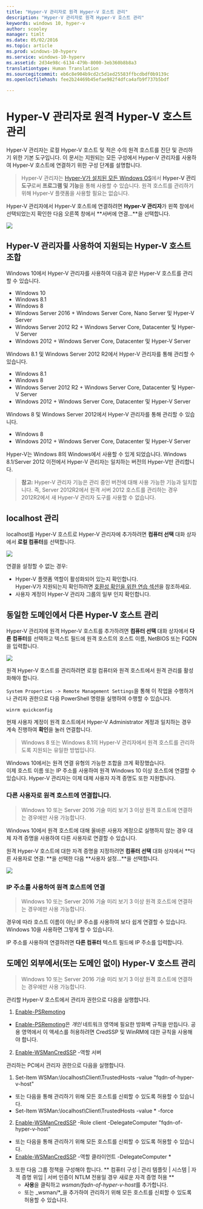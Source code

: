 ```yaml
---
title: "Hyper-V 관리자로 원격 Hyper-V 호스트 관리"
description: "Hyper-V 관리자로 원격 Hyper-V 호스트 관리"
keywords: windows 10, hyper-v
author: scooley
manager: timlt
ms.date: 05/02/2016
ms.topic: article
ms.prod: windows-10-hyperv
ms.service: windows-10-hyperv
ms.assetid: 2d34e98c-6134-479b-8000-3eb360b8b8a3
translationtype: Human Translation
ms.sourcegitcommit: eb6c8e904b9cd2c5d1ed25583ffbcdbdf0b9139c
ms.openlocfilehash: fee2b24469b45efae982f4dfca4afb9f737b5bdf

---
```


# Hyper-V 관리자로 원격 Hyper-V 호스트 관리

Hyper-V 관리자는 로컬 Hyper-V 호스트 및 적은 수의 원격 호스트를 진단 및 관리하기 위한 기본 도구입니다.  이 문서는 지원되는 모든 구성에서 Hyper-V 관리자를 사용하여 Hyper-V 호스트에 연결하기 위한 구성 단계를 설명합니다.

> Hyper-V 관리자는 [Hyper-V가 설치된 모든 Windows OS](../quick_start/walkthrough_compatibility.md#OperatingSystemRequirements)에서 **Hyper-V 관리 도구**로써 **프로그램 및 기능**을 통해 사용할 수 있습니다.  원격 호스트를 관리하기 위해 Hyper-V 플랫폼을 사용할 필요는 없습니다.

Hyper-V 관리자에서 Hyper-V 호스트에 연결하려면 **Hyper-V 관리자**가 왼쪽 창에서 선택되었는지 확인한 다음 오른쪽 창에서 **서버에 연결...**을 선택합니다.

![](media/HyperVManager-ConnectToHost.png)

## Hyper-V 관리자를 사용하여 지원되는 Hyper-V 호스트 조합
Windows 10에서 Hyper-V 관리자를 사용하여 다음과 같은 Hyper-V 호스트를 관리할 수 있습니다.
* Windows 10
* Windows 8.1
* Windows 8
* Windows Server 2016 + Windows Server Core, Nano Server 및 Hyper-V Server
* Windows Server 2012 R2 + Windows Server Core, Datacenter 및 Hyper-V Server
* Windows 2012 + Windows Server Core, Datacenter 및 Hyper-V Server

Windows 8.1 및 Windows Server 2012 R2에서 Hyper-V 관리자를 통해 관리할 수 있습니다.
* Windows 8.1
* Windows 8
* Windows Server 2012 R2 + Windows Server Core, Datacenter 및 Hyper-V Server
* Windows 2012 + Windows Server Core, Datacenter 및 Hyper-V Server

Windows 8 및 Windows Server 2012에서 Hyper-V 관리자를 통해 관리할 수 있습니다.
* Windows 8
* Windows 2012 + Windows Server Core, Datacenter 및 Hyper-V Server

Hyper-V는 Windows 8의 Windows에서 사용할 수 있게 되었습니다.  Windows 8.1/Server 2012 이전에서 Hyper-V 관리자는 일치하는 버전의 Hyper-V만 관리합니다.

> **참고:** Hyper-V 관리자 기능은 관리 중인 버전에 대해 사용 가능한 기능과 일치합니다.  즉, Server 2012R2에서 원격 서버 2012 호스트를 관리하는 경우 2012R2에서 새 Hyper-V 관리자 도구를 사용할 수 없습니다.

## localhost 관리 ##
localhost를 Hyper-V 호스트로 Hyper-V 관리자에 추가하려면 **컴퓨터 선택** 대화 상자에서 **로컬 컴퓨터**를 선택합니다.

![](media/HyperVManager-ConnectToLocalHost.png)

연결을 설정할 수 없는 경우:
*  Hyper-V 플랫폼 역할이 활성화되어 있는지 확인합니다.  
  Hyper-V가 지원되는지 확인하려면 [호환성 확인을 위한 연습 섹션](../quick_start/walkthrough_compatibility.md)을 참조하세요.
*  사용자 계정이 Hyper-V 관리자 그룹의 일부 인지 확인합니다.


## 동일한 도메인에서 다른 Hyper-V 호스트 관리 ##

Hyper-V 관리자에 원격 Hyper-V 호스트를 추가하려면 **컴퓨터 선택** 대화 상자에서 **다른 컴퓨터**를 선택하고 텍스트 필드에 원격 호스트의 호스트 이름, NetBIOS 또는 FQDN을 입력합니다.

![](media/HyperVManager-ConnectToRemoteHost.png)

원격 Hyper-V 호스트를 관리하려면 로컬 컴퓨터와 원격 호스트에서 원격 관리를 활성화해야 합니다.

`System Properties -> Remote Management Settings`을 통해 이 작업을 수행하거나 관리자 권한으로 다음 PowerShell 명령을 실행하여 수행할 수 있습니다.  

``` PowerShell
winrm quickconfig
```

현재 사용자 계정이 원격 호스트에서 Hyper-V Administrator 계정과 일치하는 경우 계속 진행하여 **확인**을 눌러 연결합니다.  

> Windows 8 또는 Windows 8.1의 Hyper-V 관리자에서 원격 호스트를 관리하도록 지원되는 유일한 방법입니다.


Windows 10에서는 원격 연결 유형의 가능한 조합을 크게 확장했습니다.  
이제 호스트 이름 또는 IP 주소를 사용하여 원격 Windows 10 이상 호스트에 연결할 수 있습니다.  Hyper-V 관리자는 이제 대체 사용자 자격 증명도 또한 지원합니다.  


### 다른 사용자로 원격 호스트에 연결합니다.
> Windows 10 또는 Server 2016 기술 미리 보기 3 이상 원격 호스트에 연결하는 경우에만 사용 가능합니다.

Windows 10에서 원격 호스트에 대해 올바른 사용자 계정으로 실행하지 않는 경우 대체 자격 증명을 사용하여 다른 사용자로 연결할 수 있습니다.

원격 Hyper-V 호스트에 대한 자격 증명을 지정하려면 **컴퓨터 선택** 대화 상자에서 **다른 사용자로 연결: **을 선택한 다음 **사용자 설정...**을 선택합니다.

![](media/HyperVManager-ConnectToRemoteHostAltCreds.png)


### IP 주소를 사용하여 원격 호스트에 연결
> Windows 10 또는 Server 2016 기술 미리 보기 3 이상 원격 호스트에 연결하는 경우에만 사용 가능합니다.

경우에 따라 호스트 이름이 아닌 IP 주소를 사용하여 보다 쉽게 연결할 수 있습니다.  Windows 10을 사용하면 그렇게 할 수 있습니다.

IP 주소를 사용하여 연결하려면 **다른 컴퓨터** 텍스트 필드에 IP 주소를 입력합니다.


## 도메인 외부에서(또는 도메인 없이) Hyper-V 호스트 관리 ##
> Windows 10 또는 Server 2016 기술 미리 보기 3 이상 원격 호스트에 연결하는 경우에만 사용 가능합니다.

관리할 Hyper-V 호스트에서 관리자 권한으로 다음을 실행합니다.

1.  [Enable-PSRemoting](https://technet.microsoft.com/en-us/library/hh849694.aspx)
  * [Enable-PSRemoting](https://technet.microsoft.com/en-us/library/hh849694.aspx)은 *개인* 네트워크 영역에 필요한 방화벽 규칙을 만듭니다. 공용 영역에서 이 액세스를 허용하려면 CredSSP 및 WinRM에 대한 규칙을 사용해야 합니다.
2.  [Enable-WSManCredSSP](https://technet.microsoft.com/en-us/library/hh849872.aspx) -역할 서버

관리하는 PC에서 관리자 권한으로 다음을 실행합니다.

1. Set-Item WSMan:\localhost\Client\TrustedHosts -value "fqdn-of-hyper-v-host"
  * 또는 다음을 통해 관리하기 위해 모든 호스트를 신뢰할 수 있도록 허용할 수 있습니다.
  * Set-Item WSMan:\localhost\Client\TrustedHosts -value * -force
2. [Enable-WSManCredSSP](https://technet.microsoft.com/en-us/library/hh849872.aspx) -Role client -DelegateComputer "fqdn-of-hyper-v-host"
  * 또는 다음을 통해 관리하기 위해 모든 호스트를 신뢰할 수 있도록 허용할 수 있습니다.
  * [Enable-WSManCredSSP](https://technet.microsoft.com/en-us/library/hh849872.aspx) -역할 클라이언트 -DelegateComputer *
3. 또한 다음 그룹 정책을 구성해야 합니다. ** 컴퓨터 구성 | 관리 템플릿 | 시스템 | 자격 증명 위임 | 서버 인증이 NTLM 전용일 경우 새로운 자격 증명 허용 **
    * **사용**을 클릭하고 *wsman/fqdn-of-hyper-v-host*를 추가합니다.
    * 또는 _wsman/*_을 추가하여 관리하기 위해 모든 호스트를 신뢰할 수 있도록 허용할 수 있습니다.



<!--HONumber=Jun16_HO5-->



